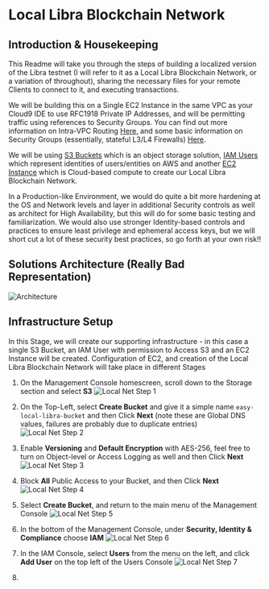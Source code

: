 # Local Libra Blockchain Network

## Introduction & Housekeeping
This Readme will take you through the steps of building a localized version of the Libra testnet (I will refer to it as a Local Libra Blockchain Network, or a variation of throughout), sharing the necessary files for your remote Clients to connect to it, and executing transactions.

We will be building this on a Single EC2 Instance in the same VPC as your Cloud9 IDE to use RFC1918 Private IP Addresses, and will be permitting traffic using references to Security Groups. You can find out more information on Intra-VPC Routing [Here](https://docs.aws.amazon.com/vpc/latest/userguide/VPC_Route_Tables.html#RouteTables), and some basic information on Security Groups (essentially, stateful L3/L4 Firewalls) [Here](https://docs.aws.amazon.com/vpc/latest/userguide/VPC_SecurityGroups.html).

We will be using [S3 Buckets](https://aws.amazon.com/s3/) which is an object storage solution, [IAM Users](https://docs.aws.amazon.com/IAM/latest/UserGuide/id_users.html) which represent identities of users/entities on AWS and another [EC2 Instance](https://aws.amazon.com/ec2/) which is Cloud-based compute to create our Local Libra Blockchain Network.

In a Production-like Environment, we would do quite a bit more hardening at the OS and Network levels and layer in additional Security controls as well as architect for High Availability, but this will do for some basic testing and familiarization. We would also use stronger Identity-based controls and practices to ensure least privilege and ephemeral access keys, but we will short cut a lot of these security best practices, so go forth at your own risk!!

## Solutions Architecture (Really Bad Representation)
![Architecture](/../screenshots/local-net-screens/local-net-architecture.jpg?raw=true "Architecture")

## Infrastructure Setup
In this Stage, we will create our supporting infrastructure - in this case a single S3 Bucket, an IAM User with permission to Access S3 and an EC2 Instance will be created. Configuration of EC2, and creation of the Local Libra Blockchain Network will take place in different Stages

1. On the Management Console homescreen, scroll down to the Storage section and select **S3**
![Local Net Step 1](/../screenshots/local-net-screens/Step1.JPG?raw=true "Local Net Step 1")

2. On the Top-Left, select **Create Bucket** and give it a simple name `easy-local-libra-bucket` and then Click **Next** (note these are Global DNS values, failures are probably due to duplicate entries)
![Local Net Step 2](/../screenshots/local-net-screens/Step2.JPG?raw=true "Local Net Step 2")

3. Enable **Versioning** and **Default Encryption** with AES-256, feel free to turn on Object-level or Access Logging as well and then Click **Next**
![Local Net Step 3](/../screenshots/local-net-screens/Step3.JPG?raw=true "Local Net Step 3")

4. Block **All** Public Access to your Bucket, and then Click **Next**
![Local Net Step 4](/../screenshots/local-net-screens/Step4.JPG?raw=true "Local Net Step 4")

5. Select **Create Bucket**, and return to the main menu of the Management Console
![Local Net Step 5](/../screenshots/local-net-screens/Step5.JPG?raw=true "Local Net Step 5")

6. In the bottom of the Management Console, under **Security, Identity & Compliance** choose **IAM**
![Local Net Step 6](/../screenshots/local-net-screens/Step6.JPG?raw=true "Local Net Step 6")

7. In the IAM Console, select **Users** from the menu on the left, and click **Add User** on the top left of the Users Console
![Local Net Step 7](/../screenshots/local-net-screens/Step7.JPG?raw=true "Local Net Step 7")

8. 